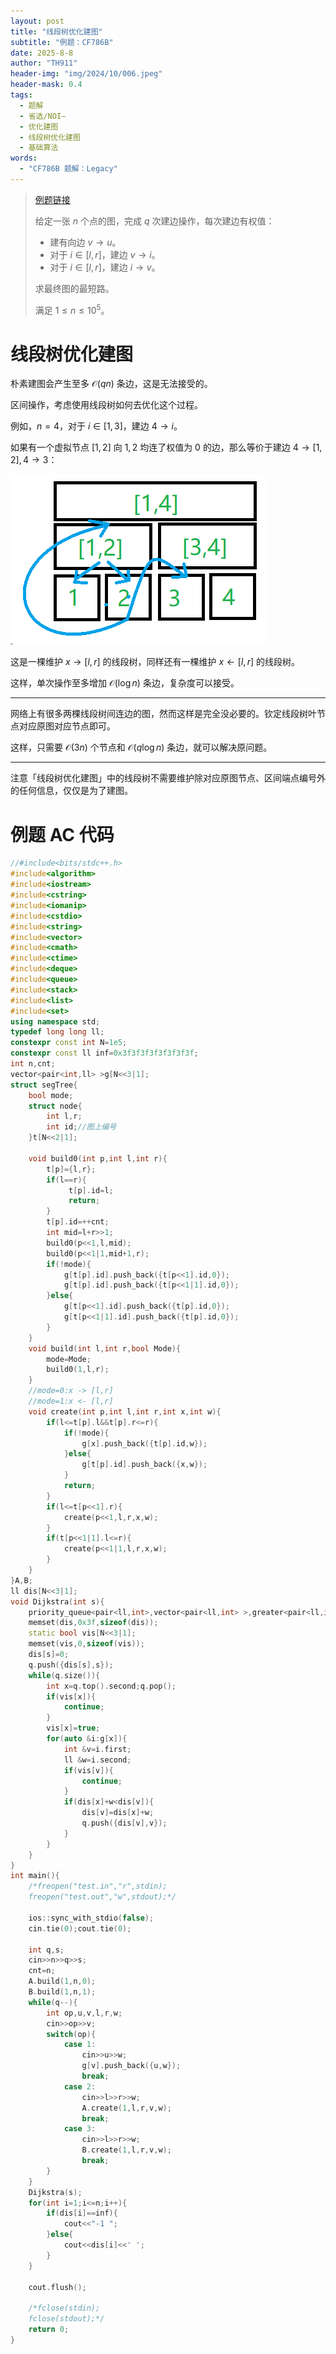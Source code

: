 ```yaml
---
layout: post
title: "线段树优化建图"
subtitle: "例题：CF786B"
date: 2025-8-8
author: "TH911"
header-img: "img/2024/10/006.jpeg"
header-mask: 0.4
tags:
  - 题解
  - 省选/NOI−
  - 优化建图
  - 线段树优化建图
  - 基础算法
words:
  - "CF786B 题解：Legacy"
---
```


> [例题链接](https://www.luogu.com.cn/problem/CF786B)
>
> 给定一张 $n$ 个点的图，完成 $q$ 次建边操作，每次建边有权值：
>
> * 建有向边 $v\rightarrow u$。
> * 对于 $i\in[l,r]$，建边 $v\rightarrow i$。
> * 对于 $i\in[l,r]$，建边 $i\rightarrow v$。
>
> 求最终图的最短路。
>
> 满足 $1\leq n\leq10^5$。

# 线段树优化建图

朴素建图会产生至多 $\mathcal O(qn)$ 条边，这是无法接受的。

区间操作，考虑使用线段树如何去优化这个过程。

例如，$n=4$，对于 $i\in[1,3]$，建边 $4\rightarrow i$。

如果有一个虚拟节点 $[1,2]$ 向 $1,2$ 均连了权值为 $0$ 的边，那么等价于建边 $4\rightarrow[1,2],4\rightarrow3$：

![](/img/2025/08/010.png)

这是一棵维护 $x\rightarrow[l,r]$ 的线段树，同样还有一棵维护 $x\leftarrow[l,r]$ 的线段树。

这样，单次操作至多增加 $\mathcal O(\log n)$ 条边，复杂度可以接受。

***

网络上有很多两棵线段树间连边的图，然而这样是完全没必要的。钦定线段树叶节点对应原图对应节点即可。

这样，只需要 $\mathcal O(3n)$ 个节点和 $\mathcal O(q\log n)$ 条边，就可以解决原问题。

***

注意「线段树优化建图」中的线段树不需要维护除对应原图节点、区间端点编号外的任何信息，仅仅是为了建图。

# 例题 AC 代码

```cpp
//#include<bits/stdc++.h>
#include<algorithm>
#include<iostream>
#include<cstring>
#include<iomanip>
#include<cstdio>
#include<string>
#include<vector>
#include<cmath>
#include<ctime>
#include<deque>
#include<queue>
#include<stack>
#include<list>
#include<set>
using namespace std;
typedef long long ll;
constexpr const int N=1e5;
constexpr const ll inf=0x3f3f3f3f3f3f3f3f;
int n,cnt;
vector<pair<int,ll> >g[N<<3|1];
struct segTree{
	bool mode;
	struct node{
		int l,r;
		int id;//图上编号
	}t[N<<2|1];
	
	void build0(int p,int l,int r){
		t[p]={l,r};
		if(l==r){
			 t[p].id=l;
			 return;
		}
		t[p].id=++cnt;
		int mid=l+r>>1;
		build0(p<<1,l,mid);
		build0(p<<1|1,mid+1,r);
		if(!mode){
			g[t[p].id].push_back({t[p<<1].id,0});
			g[t[p].id].push_back({t[p<<1|1].id,0});
		}else{
			g[t[p<<1].id].push_back({t[p].id,0});
			g[t[p<<1|1].id].push_back({t[p].id,0});
		}
	}
	void build(int l,int r,bool Mode){
		mode=Mode;
		build0(1,l,r);
	}
	//mode=0:x -> [l,r]
	//mode=1:x <- [l,r]
	void create(int p,int l,int r,int x,int w){
		if(l<=t[p].l&&t[p].r<=r){
			if(!mode){
				g[x].push_back({t[p].id,w});
			}else{
				g[t[p].id].push_back({x,w});
			}
			return;
		}
		if(l<=t[p<<1].r){
			create(p<<1,l,r,x,w);
		}
		if(t[p<<1|1].l<=r){
			create(p<<1|1,l,r,x,w);
		}
	}
}A,B;
ll dis[N<<3|1];
void Dijkstra(int s){
	priority_queue<pair<ll,int>,vector<pair<ll,int> >,greater<pair<ll,int> > >q;
	memset(dis,0x3f,sizeof(dis));
	static bool vis[N<<3|1];
	memset(vis,0,sizeof(vis));
	dis[s]=0; 
	q.push({dis[s],s});
	while(q.size()){
		int x=q.top().second;q.pop();
		if(vis[x]){
			continue;
		}
		vis[x]=true;
		for(auto &i:g[x]){
			int &v=i.first;
			ll &w=i.second;
			if(vis[v]){
				continue;
			}
			if(dis[x]+w<dis[v]){
				dis[v]=dis[x]+w;
				q.push({dis[v],v});
			}
		}
	}
}
int main(){
	/*freopen("test.in","r",stdin);
	freopen("test.out","w",stdout);*/
	
	ios::sync_with_stdio(false);
	cin.tie(0);cout.tie(0);
	
	int q,s;
	cin>>n>>q>>s;
	cnt=n;
	A.build(1,n,0);
	B.build(1,n,1);
	while(q--){
		int op,u,v,l,r,w;
		cin>>op>>v;
		switch(op){
			case 1:
				cin>>u>>w;
				g[v].push_back({u,w});
				break;
			case 2:
				cin>>l>>r>>w;
				A.create(1,l,r,v,w);
				break;
			case 3:
				cin>>l>>r>>w;
				B.create(1,l,r,v,w);
				break;
		}
	}
	Dijkstra(s);
	for(int i=1;i<=n;i++){
		if(dis[i]==inf){
			cout<<"-1 ";
		}else{
			cout<<dis[i]<<' ';
		}
	}
	
	cout.flush();
	
	/*fclose(stdin);
	fclose(stdout);*/
	return 0;
}
```

